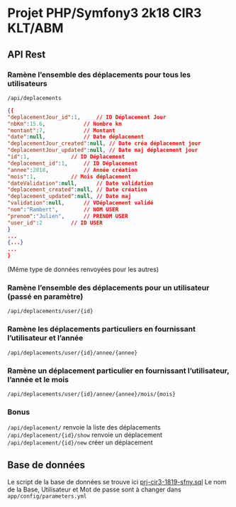 
# Projet PHP/Symfony3 2k18 CIR3 KLT/ABM

## API Rest
### Ramène l’ensemble des déplacements pour tous les utilisateurs
`/api/deplacements`
```json
{{
"deplacementJour_id":1,		// ID Déplacement Jour
"nbKm":15.6,			// Nombre km
"montant":7,			// Montant
"date":null,			// Date déplacement
"deplacementJour_created":null,	// Date créa déplacement jour
"deplacementJour_updated":null,	// Date maj déplacement jour
"id":1,				// ID Déplacement
"deplacement_id":1,		// ID Déplacement
"annee":2018,			// Année création
"mois":1,			// Mois déplacement
"dateValidation":null,		// Date validation
"deplacement_created":null,	// Date création
"deplacement_updated":null,	// Date maj
"validation":null,		// VDéplacement validé
"nom":"Rambert",		// NOM USER
"prenom":"Julien",		// PRENOM USER
"user_id":2			// ID USER
}
...
{...}
...
}
```
(Même type de données renvoyées pour les autres)
### Ramène l’ensemble des déplacements pour un utilisateur (passé en paramètre)
`/api/deplacements/user/{id}`

### Ramène les déplacements particuliers en fournissant l’utilisateur et l’année
`/api/deplacements/user/{id}/annee/{annee}`

### Ramène un déplacement particulier en fournissant l’utilisateur, l’année et le mois
`/api/deplacements/user/{id}/annee/{annee}/mois/{mois}`

### Bonus
`/api/deplacement/` renvoie la liste des déplacements
`/api/deplacement/{id}/show` renvoie un déplacement
`/api/deplacement/{id}/new` créer un déplacement

## Base de données
Le script de la base de données se trouve ici [prj-cir3-1819-sfny.sql](https://github.com/CHEN-AND-CO/europe-ecologie-les-rouges/blob/master/prj-cir3-1819-sfny.sql)
Le nom de la Base, Utilisateur et Mot de passe sont à changer dans `app/config/parameters.yml`
